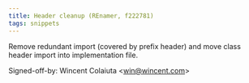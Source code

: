 ```yaml
---
title: Header cleanup (REnamer, f222781)
tags: snippets
---
```


Remove redundant import (covered by prefix header) and move class header import into implementation file.

Signed-off-by: Wincent Colaiuta &lt;win@wincent.com&gt;
